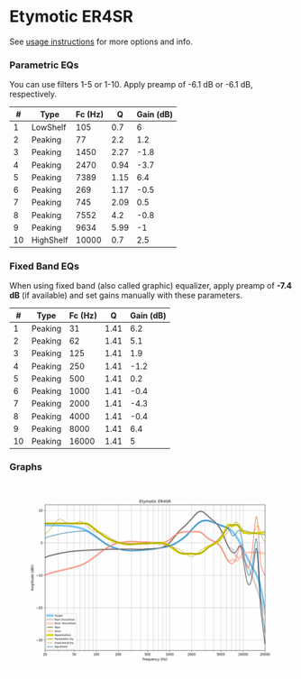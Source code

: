 # Etymotic ER4SR
See [usage instructions](https://github.com/jaakkopasanen/AutoEq#usage) for more options and info.

### Parametric EQs
You can use filters 1-5 or 1-10. Apply preamp of -6.1 dB or -6.1 dB, respectively.

|   # | Type      |   Fc (Hz) |    Q |   Gain (dB) |
|-----|-----------|-----------|------|-------------|
|   1 | LowShelf  |       105 | 0.7  |         6   |
|   2 | Peaking   |        77 | 2.2  |         1.2 |
|   3 | Peaking   |      1450 | 2.27 |        -1.8 |
|   4 | Peaking   |      2470 | 0.94 |        -3.7 |
|   5 | Peaking   |      7389 | 1.15 |         6.4 |
|   6 | Peaking   |       269 | 1.17 |        -0.5 |
|   7 | Peaking   |       745 | 2.09 |         0.5 |
|   8 | Peaking   |      7552 | 4.2  |        -0.8 |
|   9 | Peaking   |      9634 | 5.99 |        -1   |
|  10 | HighShelf |     10000 | 0.7  |         2.5 |

### Fixed Band EQs
When using fixed band (also called graphic) equalizer, apply preamp of **-7.4 dB** (if available) and set gains manually with these parameters.

|   # | Type    |   Fc (Hz) |    Q |   Gain (dB) |
|-----|---------|-----------|------|-------------|
|   1 | Peaking |        31 | 1.41 |         6.2 |
|   2 | Peaking |        62 | 1.41 |         5.1 |
|   3 | Peaking |       125 | 1.41 |         1.9 |
|   4 | Peaking |       250 | 1.41 |        -1.2 |
|   5 | Peaking |       500 | 1.41 |         0.2 |
|   6 | Peaking |      1000 | 1.41 |        -0.4 |
|   7 | Peaking |      2000 | 1.41 |        -4.3 |
|   8 | Peaking |      4000 | 1.41 |        -0.4 |
|   9 | Peaking |      8000 | 1.41 |         6.4 |
|  10 | Peaking |     16000 | 1.41 |         5   |

### Graphs
![](./Etymotic%20ER4SR.png)
